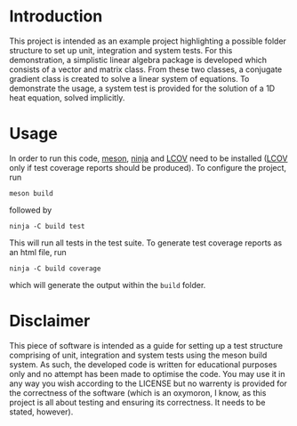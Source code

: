 # Introduction

This project is intended as an example project highlighting a possible folder structure to set up unit, integration and system tests. For this demonstration, a simplistic linear algebra package is developed which consists of a vector and matrix class. From these two classes, a conjugate gradient class is created to solve a linear system of equations. To demonstrate the usage, a system test is provided for the solution of a 1D heat equation, solved implicitly.

# Usage

In order to run this code, [meson](https://mesonbuild.com/), [ninja](https://ninja-build.org/) and [LCOV](http://ltp.sourceforge.net/coverage/lcov.php) need to be installed ([LCOV](http://ltp.sourceforge.net/coverage/lcov.php) only if test coverage reports should be produced). To configure the project, run

```
meson build
```
followed by
```
ninja -C build test
```
This will run all tests in the test suite. To generate test coverage reports as an html file, run
```
ninja -C build coverage
```
which will generate the output within the ```build``` folder.

# Disclaimer

This piece of software is intended as a guide for setting up a test structure comprising of unit, integration and system tests using the meson build system. As such, the developed code is written for educational purposes only and no attempt has been made to optimise the code. You may use it in any way you wish according to the LICENSE but no warrenty is provided for the correctness of the software (which is an oxymoron, I know, as this project is all about testing and ensuring its correctness. It needs to be stated, however).
